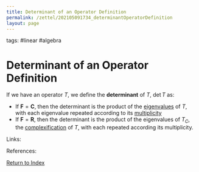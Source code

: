 ```yaml
---
title: Determinant of an Operator Definition
permalink: /zettel/202105091734_determinantOperatorDefinition
layout: page
---
```

tags: #linear #algebra

# Determinant of an Operator Definition

If we have an operator $T$, we define the **determinant** of $T$, $\mathrm{det} \, T$ as:
- If $\mathbf{F} = \mathbf{C}$, then the determinant is the product of the [eigenvalues](202102120912_eigenvalueDefinition) 
  of $T$, with each eigenvalue repeated according to its [multiplicity](202104241520_multiplictyDefinitionEigenvalue)
- If $\mathbf{F} = \mathbf{R}$, then the determinant is the product of the eigenvalues of $T_C$, the 
  [complexification](202104251532_complexificationOperator) of $T$, with each repeated according its 
  multiplicity.

Links: 

References: 

[Return to Index](index)